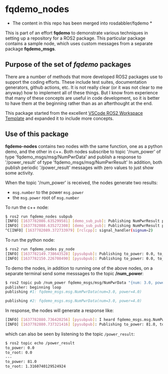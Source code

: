 # fqdemo_nodes

* The content in this repo has been merged into rosdabbler/fqdemo *

This is part of an effort **fqdemo** to demonstrate various techniques in setting up a repository for a ROS2 package. This particular package contains a sample node, which uses custom messages from a separate package **fqdemo_msgs**.

## Purpose of the set of *fqdemo* packages

There are a number of methods that more developed ROS2 packages use to support the coding efforts. These include test suites, documentation generators, github actions, etc. It is not really clear (or it was not clear to me anyway) how to implement all of these things. But I know from experience that many of these concepts are useful in code development, so it is better to have them at the beginning rather than as an afterthought at the end.

This package started from the excellent [VSCode ROS2 Workspace Template](https://github.com/athackst/vscode_ros2_workspace) and expanded it to include more concepts.

## Use of this package

**fqdemo-nodes** contains two nodes with the same function, one as a python demo, and the other in c++. Both nodes subscribe to topic '/num_power' of type 'fqdemo_msgs/msg/NumPwrData' and publish a response to '/power_result' of type 'fqdemo_msgs/msg/NumPwrResult' In addition, both publish periodic '/power_result' messages with zero values to just show some activity.

When the topic '/num_power' is received, the nodes generate two results:
- `msg.number` to the power `msg.power`
- the `msg.power` root of `msg.number`

To run the c++ node:
```bash
$ ros2 run fqdemo_nodes subpub
[INFO] [1637782086.635299581] [demo_sub_pub]: Publishing NumPwrResult power:            0, root:            0
[INFO] [1637782088.635272308] [demo_sub_pub]: Publishing NumPwrResult power:            0, root:            0
^C[INFO] [1637782089.372733979] [rclcpp]: signal_handler(signum=2)
```
To run the python node:
```bash
$ ros2 run fqdemo_nodes py_node
[INFO] [1637782149.738643528] [pysubpub]: Publishing to_power: 0.0, to_root: 0.0
[INFO] [1637782150.226708490] [pysubpub]: Publishing to_power: 0.0, to_root: 0.0
```
To demo the nodes, in addition to running one of the above nodes, on a separate terminal send some messsages to the topic **/num_power**:
```bash
$ ros2 topic pub /num_power fqdemo_msgs/msg/NumPwrData "{num: 3.0, power: 4.0}"
publisher: beginning loop
publishing #1: fqdemo_msgs.msg.NumPwrData(num=3.0, power=4.0)

publishing #2: fqdemo_msgs.msg.NumPwrData(num=3.0, power=4.0)
```
In response, the nodes will generate a response like:
```bash
[INFO] [1637782880.736420256] [pysubpub]: I heard fqdemo_msgs.msg.NumPwrData(num=3.0, power=4.0)
[INFO] [1637782880.737321416] [pysubpub]: Publishing to_power: 81.0, to_root: 1.3160740129524924
```
which can also be seen by listening to the topic `/power_result`:
```bash
$ ros2 topic echo /power_result
to_power: 0.0
to_root: 0.0
---
to_power: 81.0
to_root: 1.3160740129524924
```
